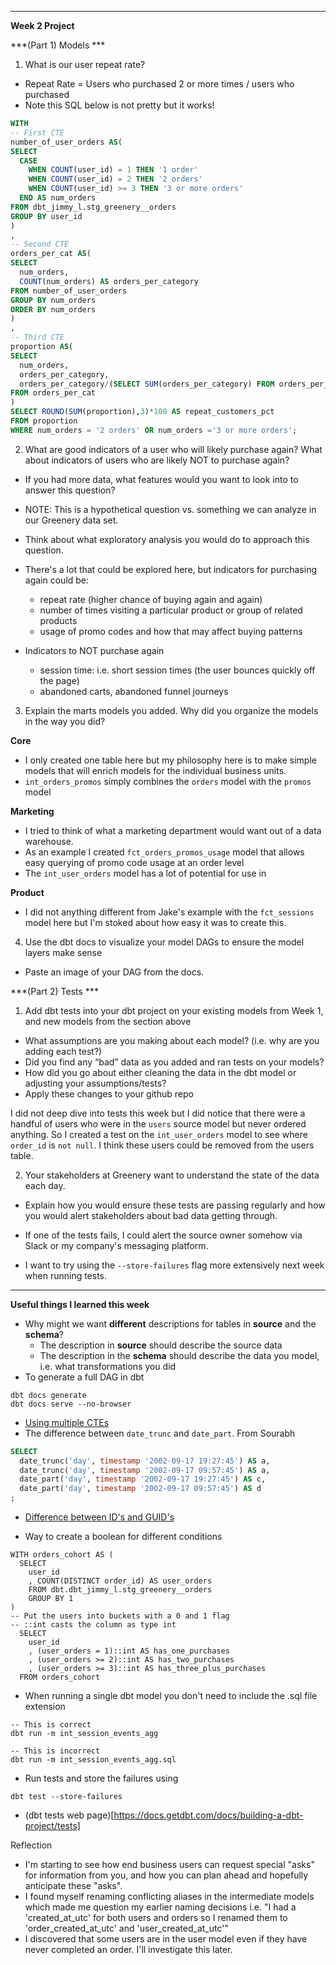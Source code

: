 
---
**Week 2 Project**

***(Part 1) Models ***

1. What is our user repeat rate?
- Repeat Rate = Users who purchased 2 or more times / users who purchased
- Note this SQL below is not pretty but it works!
```sql
WITH 
-- First CTE 
number_of_user_orders AS( 
SELECT 
  CASE 
    WHEN COUNT(user_id) = 1 THEN '1 order'
    WHEN COUNT(user_id) = 2 THEN '2 orders'
    WHEN COUNT(user_id) >= 3 THEN '3 or more orders' 
  END AS num_orders
FROM dbt_jimmy_l.stg_greenery__orders
GROUP BY user_id
)
,
-- Second CTE
orders_per_cat AS(
SELECT 
  num_orders, 
  COUNT(num_orders) AS orders_per_category
FROM number_of_user_orders
GROUP BY num_orders
ORDER BY num_orders
)
,
-- Third CTE
proportion AS(
SELECT 
  num_orders,
  orders_per_category,
  orders_per_category/(SELECT SUM(orders_per_category) FROM orders_per_cat) AS proportion
FROM orders_per_cat
)
SELECT ROUND(SUM(proportion),3)*100 AS repeat_customers_pct
FROM proportion
WHERE num_orders = '2 orders' OR num_orders ='3 or more orders';
```

2. What are good indicators of a user who will likely purchase again? What about indicators of users who are likely NOT to purchase again? 
- If you had more data, what features would you want to look into to answer this question?
- NOTE: This is a hypothetical question vs. something we can analyze in our Greenery data set. 
- Think about what exploratory analysis you would do to approach this question.

- There's a lot that could be explored here, but indicators for purchasing again could be:
  - repeat rate (higher chance of buying again and again)
  - number of times visiting a particular product or group of related products
  - usage of promo codes and how that may affect buying patterns
- Indicators to NOT purchase again
  - session time: i.e. short session times (the user bounces quickly off the page)
  - abandoned carts, abandoned funnel journeys


3. Explain the marts models you added. Why did you organize the models in the way you did?

**Core**
- I only created one table here but my philosophy here is to make simple models that will enrich models for the individual business units.
- `int_orders_promos` simply combines the `orders` model with the `promos` model

**Marketing**
- I tried to think of what a marketing department would want out of a data warehouse.
- As an example I created `fct_orders_promos_usage` model that allows easy querying of promo code usage at an order level
- The `int_user_orders` model has a lot of potential for use in 

**Product**
- I did not anything different from Jake's example with the `fct_sessions` model here but I'm stoked about how easy it was to create this.

4. Use the dbt docs to visualize your model DAGs to ensure the model layers make sense
- Paste an image of your DAG from the docs.

***(Part 2) Tests ***

1. Add dbt tests into your dbt project on your existing models from Week 1, and new models from the section above
- What assumptions are you making about each model? (i.e. why are you adding each test?)
- Did you find any “bad” data as you added and ran tests on your models? 
- How did you go about either cleaning the data in the dbt model or adjusting your assumptions/tests?
- Apply these changes to your github repo

I did not deep dive into tests this week but I did notice that there were a handful of users who were in the `users` source model but never ordered anything. So I created a test on the `int_user_orders` model to see where `order_id` is `not null`. I think these users could be removed from the users table.

2. Your stakeholders at Greenery want to understand the state of the data each day. 
- Explain how you would ensure these tests are passing regularly and how you would alert stakeholders about bad data getting through.

- If one of the tests fails, I could alert the source owner somehow via Slack or my company's messaging platform.
- I want to try using the `--store-failures` flag more extensively next week when running tests.
---
**Useful things I learned this week**
- Why might we want **different** descriptions for tables in **source** and the **schema**?
  - The description in **source** should describe the source data
  - The description in the **schema** should describe the data you model, i.e. what transformations you did
- To generate a full DAG in dbt
```
dbt docs generate
dbt docs serve --no-browser
```

- [Using multiple CTEs](https://www.databasejournal.com/ms-sql/tips-for-using-common-table-expressions/#:~:text=The%20second%20CTE%20is%20defined,SELECT%20statement%20references%20each%20CTE.)
- The difference between `date_trunc` and `date_part`. From Sourabh
```sql
SELECT
  date_trunc('day', timestamp '2002-09-17 19:27:45') AS a,
  date_trunc('day', timestamp '2002-09-17 09:57:45') AS a,
  date_part('day', timestamp '2002-09-17 19:27:45') AS c,
  date_part('day', timestamp '2002-09-17 09:57:45') AS d
;
```
- [Difference between ID's and GUID's](https://blog.codinghorror.com/primary-keys-ids-versus-guids/)

- Way to create a boolean for different conditions
```
WITH orders_cohort AS (
  SELECT
    user_id
    , COUNT(DISTINCT order_id) AS user_orders
    FROM dbt.dbt_jimmy_l.stg_greenery__orders
    GROUP BY 1
)
-- Put the users into buckets with a 0 and 1 flag
-- ::int casts the column as type int
  SELECT
    user_id
    , (user_orders = 1)::int AS has_one_purchases
    , (user_orders >= 2)::int AS has_two_purchases
    , (user_orders >= 3)::int AS has_three_plus_purchases
  FROM orders_cohort
```

- When running a single dbt model you don't need to include the .sql file extension
```
-- This is correct
dbt run -m int_session_events_agg

-- This is incorrect
dbt run -m int_session_events_agg.sql
```

- Run tests and store the failures using
```
dbt test --store-failures
```
- (dbt tests web page)[https://docs.getdbt.com/docs/building-a-dbt-project/tests]

Reflection
- I'm starting to see how end business users can request special "asks" for information from you, and how you can plan ahead and hopefully anticipate these "asks".
- I found myself renaming conflicting aliases in the intermediate models which made me question my earlier naming decisions i.e. "I had a 'created_at_utc' for both users and orders so I renamed them to 'order_created_at_utc' and 'user_created_at_utc'"
- I discovered that some users are in the user model even if they have never completed an order. I'll investigate this later.